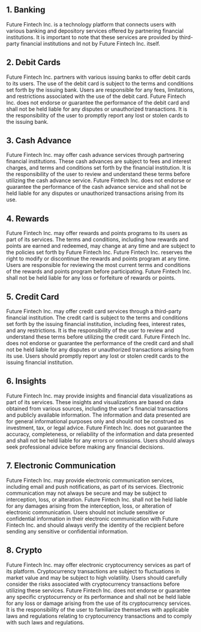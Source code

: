 ## 1. Banking
Future Fintech Inc. is a technology platform that connects users with various banking and depository services offered by partnering financial institutions. It is important to note that these services are provided by third-party financial institutions and not by Future Fintech Inc. itself.

## 2. Debit Cards
Future Fintech Inc. partners with various issuing banks to offer debit cards to its users. The use of the debit card is subject to the terms and conditions set forth by the issuing bank. Users are responsible for any fees, limitations, and restrictions associated with the use of the debit card. Future Fintech Inc. does not endorse or guarantee the performance of the debit card and shall not be held liable for any disputes or unauthorized transactions. It is the responsibility of the user to promptly report any lost or stolen cards to the issuing bank.

## 3. Cash Advance
Future Fintech Inc. may offer cash advance services through partnering financial institutions. These cash advances are subject to fees and interest charges, and terms and conditions set forth by the financial institution. It is the responsibility of the user to review and understand these terms before utilizing the cash advance service. Future Fintech Inc. does not endorse or guarantee the performance of the cash advance service and shall not be held liable for any disputes or unauthorized transactions arising from its use.

## 4. Rewards
Future Fintech Inc. may offer rewards and points programs to its users as part of its services. The terms and conditions, including how rewards and points are earned and redeemed, may change at any time and are subject to the policies set forth by Future Fintech Inc. Future Fintech Inc. reserves the right to modify or discontinue the rewards and points program at any time. Users are responsible for reviewing the most current terms and conditions of the rewards and points program before participating. Future Fintech Inc. shall not be held liable for any loss or forfeiture of rewards or points.

## 5. Credit Card
Future Fintech Inc. may offer credit card services through a third-party financial institution. The credit card is subject to the terms and conditions set forth by the issuing financial institution, including fees, interest rates, and any restrictions. It is the responsibility of the user to review and understand these terms before utilizing the credit card. Future Fintech Inc. does not endorse or guarantee the performance of the credit card and shall not be held liable for any disputes or unauthorized transactions arising from its use. Users should promptly report any lost or stolen credit cards to the issuing financial institution.

## 6. Insights
Future Fintech Inc. may provide insights and financial data visualizations as part of its services. These insights and visualizations are based on data obtained from various sources, including the user's financial transactions and publicly available information. The information and data presented are for general informational purposes only and should not be construed as investment, tax, or legal advice. Future Fintech Inc. does not guarantee the accuracy, completeness, or reliability of the information and data presented and shall not be held liable for any errors or omissions. Users should always seek professional advice before making any financial decisions.

## 7. Electronic Communication
Future Fintech Inc. may provide electronic communication services, including email and push notifications, as part of its services. Electronic communication may not always be secure and may be subject to interception, loss, or alteration. Future Fintech Inc. shall not be held liable for any damages arising from the interception, loss, or alteration of electronic communication. Users should not include sensitive or confidential information in their electronic communication with Future Fintech Inc. and should always verify the identity of the recipient before sending any sensitive or confidential information.

## 8. Crypto
Future Fintech Inc. may offer electronic cryptocurrency services as part of its platform. Cryptocurrency transactions are subject to fluctuations in market value and may be subject to high volatility. Users should carefully consider the risks associated with cryptocurrency transactions before utilizing these services. Future Fintech Inc. does not endorse or guarantee any specific cryptocurrency or its performance and shall not be held liable for any loss or damage arising from the use of its cryptocurrency services. It is the responsibility of the user to familiarize themselves with applicable laws and regulations relating to cryptocurrency transactions and to comply with such laws and regulations.
